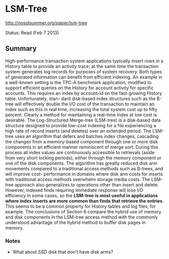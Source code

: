 # LSM-Tree

http://nosqlsummer.org/paper/lsm-tree

Status: Read (Feb 7 2013)

## Summary

High-performance transaction system applications typically insert rows in a History table to provide an activity trace; at the same time the transaction system generates log records for purposes of system recovery. Both types of generated information can benefit from efficient indexing. An example in a well-known setting is the TPC-A benchmark application, modified to support efficient queries on the History for account activity for specific accounts. This requires an index by account-id on the fast-growing History table. Unfortunately, stan- dard disk-based index structures such as the B-tree will effectively double the I/O cost of the transaction to maintain an index such as this in real time, increasing the total system cost up to fifty percent. Clearly a method for maintaining a real-time index at low cost is desirable. The Log-Structured Merge-tree (LSM-tree) is a disk-based data structure designed to provide low-cost indexing for a file experiencing a high rate of record inserts (and deletes) over an extended period. The LSM-tree uses an algorithm that defers and batches index changes, cascading the changes from a memory-based component through one or more disk components in an efficient manner reminiscent of merge sort. During this process all index values are continuously accessible to retrievals (aside from very short locking periods), either through the memory component or one of the disk components. The algorithm has greatly reduced disk arm movements compared to a traditional access methods such as B-trees, and will improve cost- performance in domains where disk arm costs for inserts with traditional access methods overwhelm storage media costs. The LSM-tree approach also generalizes to operations other than insert and delete. However, indexed finds requiring immediate response will lose I/O efficiency in some cases, so the **LSM-tree is most useful in applications where index inserts are more common than finds that retrieve the entries**. This seems to be a common property for History tables and log files, for example. The conclusions of Section 6 compare the hybrid use of memory and disk components in the LSM-tree access method with the commonly understood advantage of the hybrid method to buffer disk pages in memory.

### Notes

* What about SSD disk that don't have disk arms?



